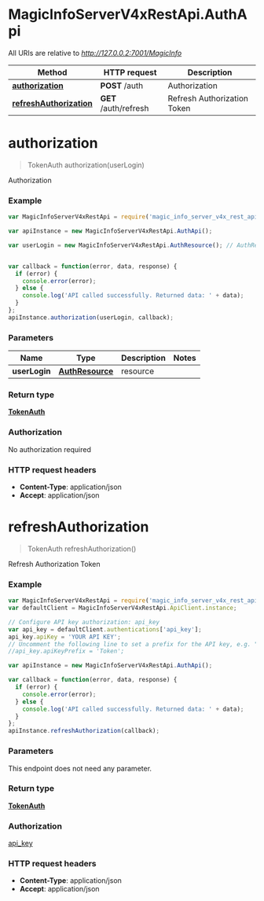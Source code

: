 # MagicInfoServerV4xRestApi.AuthApi

All URIs are relative to *http://127.0.0.2:7001/MagicInfo*

Method | HTTP request | Description
------------- | ------------- | -------------
[**authorization**](AuthApi.md#authorization) | **POST** /auth | Authorization
[**refreshAuthorization**](AuthApi.md#refreshAuthorization) | **GET** /auth/refresh | Refresh Authorization Token


<a name="authorization"></a>
# **authorization**
> TokenAuth authorization(userLogin)

Authorization

### Example
```javascript
var MagicInfoServerV4xRestApi = require('magic_info_server_v4x_rest_api');

var apiInstance = new MagicInfoServerV4xRestApi.AuthApi();

var userLogin = new MagicInfoServerV4xRestApi.AuthResource(); // AuthResource | resource


var callback = function(error, data, response) {
  if (error) {
    console.error(error);
  } else {
    console.log('API called successfully. Returned data: ' + data);
  }
};
apiInstance.authorization(userLogin, callback);
```

### Parameters

Name | Type | Description  | Notes
------------- | ------------- | ------------- | -------------
 **userLogin** | [**AuthResource**](AuthResource.md)| resource | 

### Return type

[**TokenAuth**](TokenAuth.md)

### Authorization

No authorization required

### HTTP request headers

 - **Content-Type**: application/json
 - **Accept**: application/json

<a name="refreshAuthorization"></a>
# **refreshAuthorization**
> TokenAuth refreshAuthorization()

Refresh Authorization Token

### Example
```javascript
var MagicInfoServerV4xRestApi = require('magic_info_server_v4x_rest_api');
var defaultClient = MagicInfoServerV4xRestApi.ApiClient.instance;

// Configure API key authorization: api_key
var api_key = defaultClient.authentications['api_key'];
api_key.apiKey = 'YOUR API KEY';
// Uncomment the following line to set a prefix for the API key, e.g. "Token" (defaults to null)
//api_key.apiKeyPrefix = 'Token';

var apiInstance = new MagicInfoServerV4xRestApi.AuthApi();

var callback = function(error, data, response) {
  if (error) {
    console.error(error);
  } else {
    console.log('API called successfully. Returned data: ' + data);
  }
};
apiInstance.refreshAuthorization(callback);
```

### Parameters
This endpoint does not need any parameter.

### Return type

[**TokenAuth**](TokenAuth.md)

### Authorization

[api_key](../README.md#api_key)

### HTTP request headers

 - **Content-Type**: application/json
 - **Accept**: application/json

